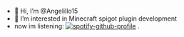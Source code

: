 - 👋 Hi, I’m @Angelillo15
- 👀 I’m interested in Minecraft spigot plugin development
- now im listening:
[![spotify-github-profile](https://spotify-github-profile.vercel.app/api/view?uid=angelmg5555&cover_image=true&theme=default&bar_color=53b14f&bar_color_cover=false)](https://spotify-github-profile.vercel.app/api/view?uid=angelmg5555&redirect=true)
.

<!---
Angelillo15/Angelillo15 is a ✨ special ✨ repository because its `README.md` (this file) appears on your GitHub profile.
You can click the Preview link to take a look at your changes.
--->
